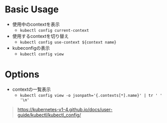 # Basic Usage

- 使用中のcontextを表示
  - `kubectl config current-context`
- 使用するcontextを切り替え
  - `kubectl config use-context ${context name}`
- kubeconfigの表示
  - `kubectl config view`

# Options

- contextの一覧表示
  - `kubectl config view -o jsonpath='{.contexts[*].name}' | tr ' ' '\n'`


> https://kubernetes-v1-4.github.io/docs/user-guide/kubectl/kubectl_config/
